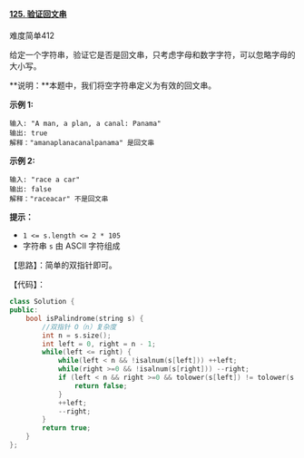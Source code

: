 
#### [125. 验证回文串](https://leetcode-cn.com/problems/valid-palindrome/)

难度简单412

给定一个字符串，验证它是否是回文串，只考虑字母和数字字符，可以忽略字母的大小写。

**说明：**本题中，我们将空字符串定义为有效的回文串。

**示例 1:**

```
输入: "A man, a plan, a canal: Panama"
输出: true
解释："amanaplanacanalpanama" 是回文串
```

**示例 2:**

```
输入: "race a car"
输出: false
解释："raceacar" 不是回文串
```

 

**提示：**

- `1 <= s.length <= 2 * 105`
- 字符串 `s` 由 ASCII 字符组成

【思路】：简单的双指针即可。

【代码】：

```c++
class Solution {
public:
    bool isPalindrome(string s) {
        //双指针 O（n）复杂度
        int n = s.size();
        int left = 0, right = n - 1;
        while(left <= right) {
            while(left < n && !isalnum(s[left])) ++left;
            while(right >=0 && !isalnum(s[right])) --right;
            if (left < n && right >=0 && tolower(s[left]) != tolower(s[right])) {
                return false;
            }
            ++left;
            --right;
        }
        return true;
    }
};
```

